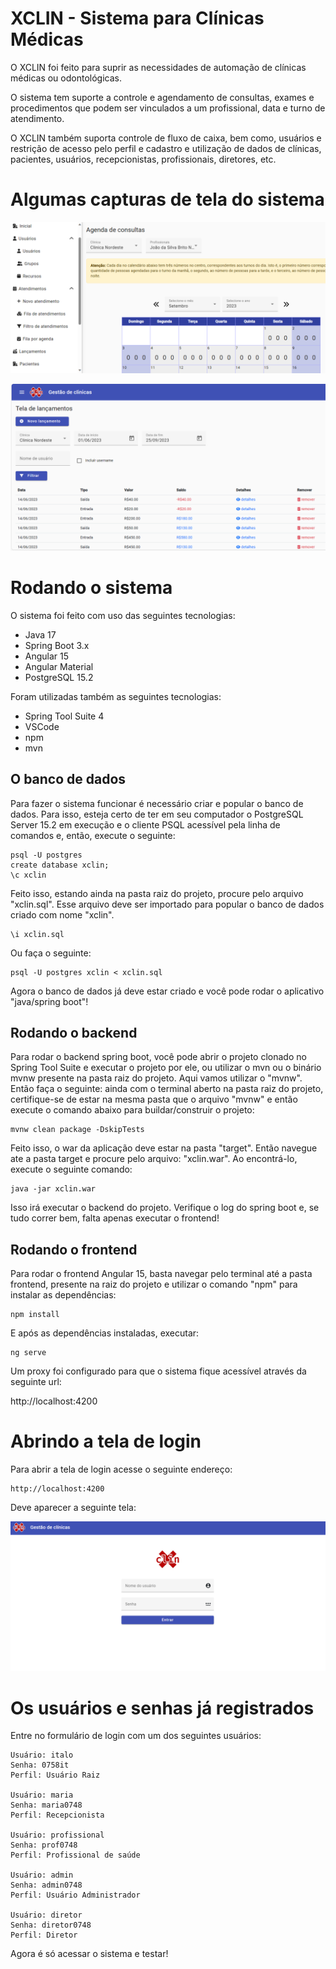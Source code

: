 # XCLIN - Sistema para Clínicas Médicas

O XCLIN foi feito para suprir as necessidades de automação de clínicas médicas ou odontológicas. 

O sistema tem suporte a controle e agendamento de consultas, exames e procedimentos que podem ser vinculados a um profissional, data e turno de atendimento. 

O XCLIN também suporta controle de fluxo de caixa, bem como, usuários e restrição de acesso pelo perfil e cadastro e utilização de dados de clínicas, pacientes, usuários, recepcionistas, profissionais, diretores, etc.

# Algumas capturas de tela do sistema

![Agendamento de consultas](doc/img/agenda-consultas.png)

![Tela de lançamentos](doc/img/lancamentos.png)

# Rodando o sistema

O sistema foi feito com uso das seguintes tecnologias:

* Java 17
* Spring Boot 3.x
* Angular 15
* Angular Material
* PostgreSQL 15.2

Foram utilizadas também as seguintes tecnologias:

* Spring Tool Suite 4
* VSCode
* npm
* mvn

## O banco de dados

Para fazer o sistema funcionar é necessário criar e popular o banco de dados. Para isso, esteja certo de ter em seu computador o PostgreSQL Server 15.2 em execução e o cliente PSQL acessível pela linha de comandos e, então, execute o seguinte:

```
psql -U postgres
create database xclin;
\c xclin	
  ```

Feito isso, estando ainda na pasta raiz do projeto, procure pelo arquivo "xclin.sql". Esse arquivo deve ser importado para popular o banco de dados criado com nome "xclin".

```
\i xclin.sql
```

Ou faça o seguinte:

```
psql -U postgres xclin < xclin.sql
```
Agora o banco de dados já deve estar criado e você pode rodar o aplicativo "java/spring boot"!

## Rodando o backend

Para rodar o backend spring boot, você pode abrir o projeto clonado no Spring Tool Suite e executar o projeto por ele, ou utilizar o mvn ou o binário mvnw presente na pasta raiz do 
projeto. Aqui vamos utilizar o "mvnw". Então faça o seguinte: ainda com o terminal aberto na pasta raiz do projeto, certifique-se de estar na mesma pasta que o arquivo "mvnw" e então execute o comando abaixo para buildar/construir o projeto:

```
mvnw clean package -DskipTests
```

Feito isso, o war da aplicação deve estar na pasta "target". Então navegue ate a pasta target e procure pelo arquivo: "xclin.war". Ao encontrá-lo, execute o seguinte comando:

```
java -jar xclin.war
```
Isso irá executar o backend do projeto. Verifique o log do spring boot e, se tudo correr bem, falta apenas executar o frontend!

## Rodando o frontend

Para rodar o frontend Angular 15, basta navegar pelo terminal até a pasta frontend, presente na raiz do projeto e utilizar o comando "npm" para instalar as dependências:

```
npm install
```

E após as dependências instaladas, executar:

```
ng serve
```

Um proxy foi configurado para que o sistema fique acessível através da seguinte url:

http://localhost:4200

# Abrindo a tela de login

Para abrir a tela de login acesse o seguinte endereço:

```
http://localhost:4200
```

Deve aparecer a seguinte tela:

![Tela de Login](doc/img/login.png)

# Os usuários e senhas já registrados

Entre no formulário de login com um dos seguintes usuários:

```
Usuário: italo
Senha: 0758it
Perfil: Usuário Raiz

Usuário: maria
Senha: maria0748
Perfil: Recepcionista

Usuário: profissional
Senha: prof0748
Perfil: Profissional de saúde

Usuário: admin
Senha: admin0748
Perfil: Usuário Administrador

Usuário: diretor
Senha: diretor0748
Perfil: Diretor
```

Agora é só acessar o sistema e testar!
